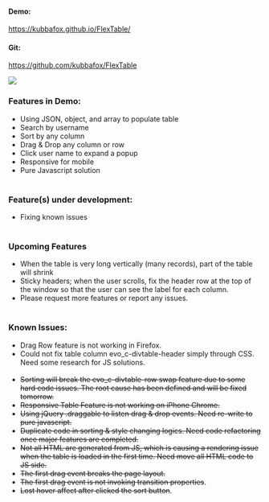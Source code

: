 #### Demo:
https://kubbafox.github.io/FlexTable/

#### Git:
https://github.com/kubbafox/FlexTable

![](http://i.imgur.com/29KdHRq.jpg)
### Features in Demo:
- Using JSON, object, and array to populate table
- Search by username
- Sort by any column
- Drag & Drop any column or row
- Click user name to expand a popup
- Responsive for mobile
- Pure Javascript solution
<br><br>

### Feature(s) under development:
- Fixing known issues
<br><br>
### Upcoming Features
- When the table is very long vertically (many records), part of the table will shrink
- Sticky headers; when the user scrolls, fix the header row at the top of the window so that the user can see the label for each column.
- Please request more features or report any issues.
<br><br>
### Known Issues:
- Drag Row feature is not working in Firefox.
- Could not fix table column evo_c-divtable-header simply through CSS. Need some research for JS solutions.
<br></br>
- <s>Sorting will break the evo_c-divtable-row swap feature due to some hard code issues. The root cause has been defined and will be fixed tomorrow.</s>
- <s>Responsive Table Feature is not working on iPhone Chrome.</s>
- <s>Using jQuery .draggable to listen drag & drop events. Need re-write to pure javascript.</s>
- <s>Duplicate code in sorting & style changing logics. Need code refactoring once major features are completed.</s>
- <s>Not all HTML are generated from JS, which is causing a rendering issue when the table is loaded in the first time. Need move all HTML code to JS side.</s>
- <s>The first drag event breaks the page layout.</s>
- <s>The first drag event is not invoking transition properties</s>.
- <s>Lost hover affect after clicked the sort button</s>.
